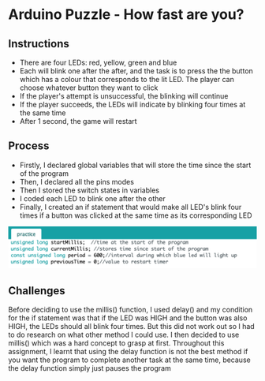# Arduino Puzzle - How fast are you?

## Instructions

- There are four LEDs: red, yellow, green and blue
- Each will blink one after the after, and the task is to press the the button which has a colour that corresponds to the lit LED. The player can choose whatever button they want to click
- If the player's attempt is unsuccessful, the blinking will continue
- If the player succeeds, the LEDs will indicate by blinking four times at the same time
- After 1 second, the game will restart

## Process

- Firstly, I declared global variables that will store the time since the start of the program
- Then, I declared all the pins modes
- Then I stored the switch states in variables
- I coded each LED to blink one after the other
- Finally, I created an if statement that would make all LED's blink four times if a button was clicked at the same time as its corresponding LED


![alt text](https://github.com/deborah-74/IntrotoIM/blob/main/March%2023/Screenshot%202021-03-30%20at%2012.48.29.png)

## Challenges

Before deciding to use the millis() function, I used delay() and my condition for the if statement was that if the LED was HIGH and the button was also HIGH, the LEDs should all blink four times. But this did not work out so I had to do research on what other method I could use. I then decided to use millis() which was a hard concept to grasp at first. Throughout this assignment, I learnt that using the delay function is not the best method if you want the program to complete another task at the same time, because the delay function simply just pauses the program
